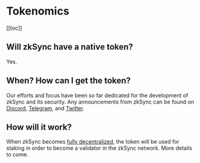 # Tokenomics

[[toc]]
## Will zkSync have a native token? 

Yes.

## When? How can I get the token? 

Our efforts and focus have been so far dedicated for the development of zkSync and its security. Any announcements from
zkSync can be found on [Discord](https://discord.com/invite/px2aR7w), [Telegram](https://t.me/zksync), and
[Twitter](https://twitter.com/zksync).

## How will it work? 

When zkSync becomes [fully decentralized](/userdocs/decentralization.md#how-decentralized-is-zksync), the token will be
used for staking in order to become a validator in the zkSync network. More details to come.
